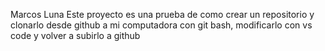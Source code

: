 Marcos Luna
Este proyecto es una prueba de como crear un repositorio y clonarlo desde github a mi computadora con git bash, modificarlo con vs code y volver a subirlo a github